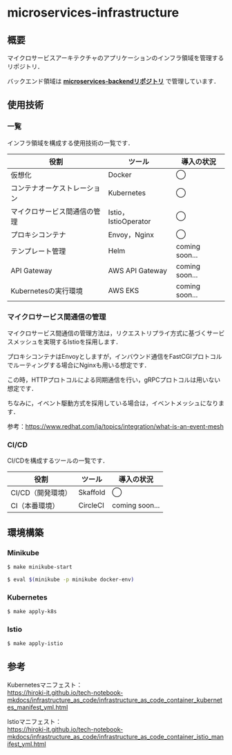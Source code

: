 # microservices-infrastructure

## 概要

マイクロサービスアーキテクチャのアプリケーションのインフラ領域を管理するリポジトリ．

バックエンド領域は **[microservices-backendリポジトリ](https://github.com/hiroki-it/microservices-backend)** で管理しています．

## 使用技術

### 一覧

インフラ領域を構成する使用技術の一覧です．

| 役割              | ツール                 | 導入の状況          |
|-----------------|---------------------|----------------|
| 仮想化             | Docker              | ◯              |
| コンテナオーケストレーション  | Kubernetes          | ◯              |
| マイクロサービス間通信の管理  | Istio，IstioOperator | ◯              |
| プロキシコンテナ        | Envoy，Nginx         | ◯              |
| テンプレート管理        | Helm                | coming soon... |
| API Gateway     | AWS API Gateway     | coming soon... |
| Kubernetesの実行環境 | AWS EKS             | coming soon... |

### マイクロサービス間通信の管理

マイクロサービス間通信の管理方法は，リクエストリプライ方式に基づくサービスメッシュを実現するIstioを採用します．

プロキシコンテナはEnvoyとしますが，インバウンド通信をFastCGIプロトコルでルーティングする場合にNginxも用いる想定です．

この時，HTTPプロトコルによる同期通信を行い，gRPCプロトコルは用いない想定です．

ちなみに，イベント駆動方式を採用している場合は，イベントメッシュになります．

参考：https://www.redhat.com/ja/topics/integration/what-is-an-event-mesh

### CI/CD

CI/CDを構成するツールの一覧です．

| 役割                         | ツール               | 導入の状況      |
| ---------------------------- | -------------------- | --------------- |
| CI/CD（開発環境）              | Skaffold             | ◯               |
| CI（本番環境）                 | CircleCI               | coming soon... |


## 環境構築

### Minikube

```bash
$ make minikube-start

$ eval $(minikube -p minikube docker-env)
```

### Kubernetes

```bash
$ make apply-k8s
```

### Istio

```bash
$ make apply-istio
```

## 参考

Kubernetesマニフェスト：
<br>https://hiroki-it.github.io/tech-notebook-mkdocs/infrastructure_as_code/infrastructure_as_code_container_kubernetes_manifest_yml.html

Istioマニフェスト：
<br>https://hiroki-it.github.io/tech-notebook-mkdocs/infrastructure_as_code/infrastructure_as_code_container_istio_manifest_yml.html
